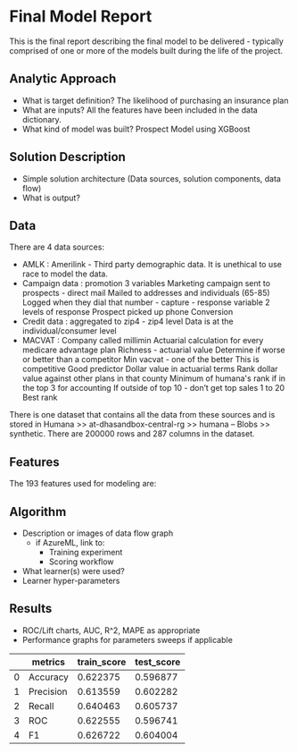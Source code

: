 # Final Model Report
This is the final report describing the final model to be delivered - typically comprised of one or more of the models built during the life of the project.

## Analytic Approach
* What is target definition?
The likelihood of purchasing an insurance plan
* What are inputs? All the features have been included in the data dictionary.
* What kind of model was built? Prospect Model using XGBoost

## Solution Description
* Simple solution architecture (Data sources, solution components, data flow)
* What is output?

## Data
There are 4 data sources:
* AMLK : Amerilink - Third party demographic data. It is unethical to use race to model the data.
* Campaign data : promotion
	3 variables
	Marketing campaign sent to prospects - direct mail
	Mailed to addresses and individuals (65-85)
	Logged when they dial that number - capture - response variable
	2 levels of response
	Prospect picked up phone
	Conversion
* Credit data : aggregated to zip4 - zip4 level
	Data is at the individual/consumer level
* MACVAT :
	Company called millimin
	Actuarial calculation for every medicare advantage plan
	Richness - actuarial value
	Determine if worse or better than a competitor
	Min vacvat - one of the better
	This is competitive
	Good predictor
	Dollar value in actuarial terms
	Rank dollar value against other plans in that county
	Minimum of humana's rank
 if in the top 3 for accounting
	If outside of top 10 - don’t get top sales
	1 to 20
	Best rank

There is one dataset that contains all the data from these sources and is stored in Humana >> at-dhasandbox-central-rg >> humana – Blobs >> synthetic.
There are 200000 rows and 287 columns in the dataset.

## Features
The 193 features used for modeling are:


## Algorithm
* Description or images of data flow graph
  * if AzureML, link to:
    * Training experiment
    * Scoring workflow
* What learner(s) were used?
* Learner hyper-parameters

## Results
* ROC/Lift charts, AUC, R^2, MAPE as appropriate
* Performance graphs for parameters sweeps if applicable

| | metrics  | train_score | test_score|
| ------------- | ------------- | ------------- |------------- |
| 0  | Accuracy|0.622375|0.596877|
| 1  | Precision|0.613559|0.602282|
| 2  | Recall|0.640463|0.605737|
| 3  | ROC|0.622555|0.596741|
| 4  | F1|0.626722|0.604004|


